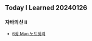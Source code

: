 Today I Learned 20240126
---

### 자바의신 II

- [6장 Map 노트정리](https://github.com/melody-story/TIL/tree/main/java/map.md)